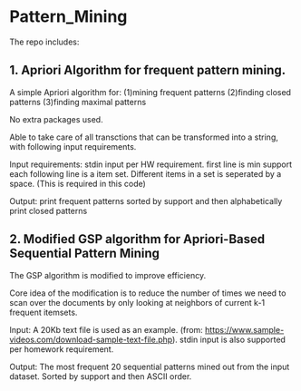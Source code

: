 # Pattern_Mining
The repo includes:
## 1. Apriori Algorithm for frequent pattern mining.
A simple Apriori algorithm for:
    (1)mining frequent patterns
    (2)finding closed patterns
    (3)finding maximal patterns

No extra packages used. 

Able to take care of all transctions that can be transformed into a string, with following input requirements.

Input requirements: 
    stdin input per HW requirement.
    first line is min support
    each following line is a item set. Different items in a set is seperated by a space. (This is required in this code)
    
Output:
    print frequent patterns sorted by support and then alphabetically
    print closed patterns
    
## 2. Modified GSP algorithm for Apriori-Based Sequential Pattern Mining
The GSP algorithm is modified to improve efficiency.

Core idea of the modification is to reduce the number of times we need to scan over the documents by only looking at neighbors of current k-1 frequent itemsets.

Input: 
A 20Kb text file is used as an example. (from: https://www.sample-videos.com/download-sample-text-file.php).
stdin input is also supported per homework requirement.

Output: 
The most frequent 20 sequential patterns mined out from the input dataset. Sorted by support and then ASCII order.



